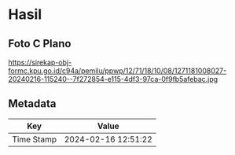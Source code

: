 # Hasil

## Foto C Plano

https://sirekap-obj-formc.kpu.go.id/c94a/pemilu/ppwp/12/71/18/10/08/1271181008027-20240216-115240--7f272854-e115-4df3-97ca-0f9fb5afebac.jpg


## Metadata

| Key        | Value               |
| ---------- | ------------------- |
| Time Stamp | 2024-02-16 12:51:22 |



